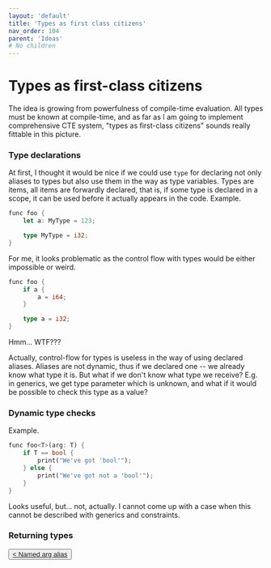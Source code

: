 ```yaml
---
layout: 'default'
title: 'Types as first class citizens'
nav_order: 104
parent: 'Ideas'
# No children
---
```


# Types as first-class citizens

The idea is growing from powerfulness of compile-time evaluation. All types must be known at compile-time, and as far as
I am going to implement comprehensive CTE system, "types as first-class citizens" sounds really fittable in this
picture.

### Type declarations

At first, I thought it would be nice if we could use `type` for declaring not only aliases to types but also use them in
the way as type variables. Types are items, all items are forwardly declared, that is, if some type is declared in a
scope, it can be used before it actually appears in the code. Example.
```rust
func foo {
    let a: MyType = 123;

    type MyType = i32;
}
```

For me, it looks problematic as the control flow with types would be either impossible or weird.
```rust
func foo {
    if a {
        a = i64;
    }

    type a = i32;
}
```
Hmm... WTF???

Actually, control-flow for types is useless in the way of using declared aliases. Aliases are not dynamic, thus if we
declared one -- we already know what type it is. But what if we don't know what type we receive? E.g. in generics, we
get type parameter which is unknown, and what if it would be possible to check this type as a value?

### Dynamic type checks

Example.
```rust
func foo<T>(arg: T) {
    if T == bool {
        print("We've got 'bool'");
    } else {
        print("We've got not a 'bool'");
    }
}
```

Looks useful, but... not, actually. I cannot come up with a case when this cannot be described with generics and
constraints.

### Returning types
<button class="btn btn-outline"><a href="/ideas/named-arg-alias.md">< Named arg alias</a></button>
